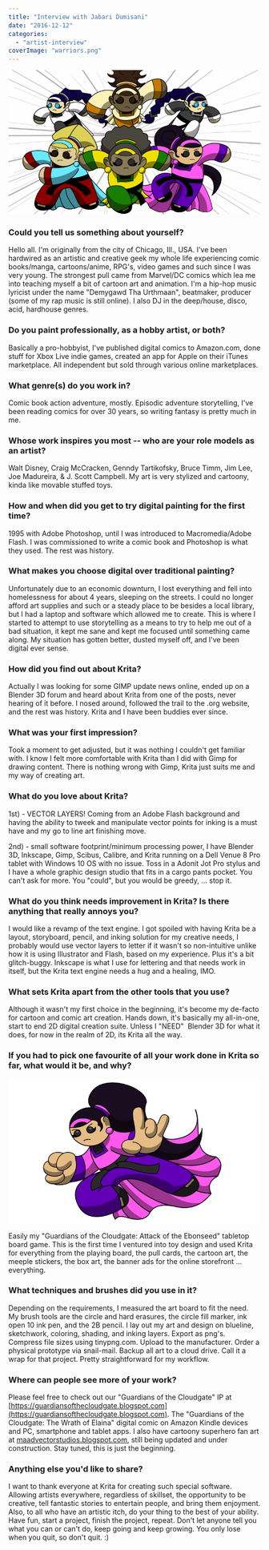 ```yaml
---
title: "Interview with Jabari Dumisani"
date: "2016-12-12"
categories: 
  - "artist-interview"
coverImage: "warriors.png"
---
```


![warriors](images/warriors.png)

### Could you tell us something about yourself?

Hello all. I'm originally from the city of Chicago, Ill., USA. I've been hardwired as an artistic and creative geek my whole life experiencing comic books/manga, cartoons/anime, RPG's, video games and such since I was very young. The strongest pull came from Marvel/DC comics which lea me into teaching myself a bit of cartoon art and animation. I'm a hip-hop music lyricist under the name "Demygawd Tha Urthmaan", beatmaker, producer (some of my rap music is still online). I also DJ in the deep/house, disco, acid, hardhouse genres.

### Do you paint professionally, as a hobby artist, or both?

Basically a pro-hobbyist, I've published digital comics to Amazon.com, done stuff for Xbox Live indie games, created an app for Apple on their iTunes marketplace. All independent but sold through various online marketplaces.

### What genre(s) do you work in?

Comic book action adventure, mostly. Episodic adventure storytelling, I've been reading comics for over 30 years, so writing fantasy is pretty much in me.

### Whose work inspires you most -- who are your role models as an artist?

Walt Disney, Craig McCracken, Genndy Tartikofsky, Bruce Timm, Jim Lee, Joe Madureira, & J. Scott Campbell. My art is very stylized and cartoony, kinda like movable stuffed toys.

### How and when did you get to try digital painting for the first time?

1995 with Adobe Photoshop, until I was introduced to Macromedia/Adobe Flash. I was commissioned to write a comic book and Photoshop is what they used. The rest was history.

### What makes you choose digital over traditional painting?

Unfortunately due to an economic downturn, I lost everything and fell into homelessness for about 4 years, sleeping on the streets. I could no longer afford art supplies and such or a steady place to be besides a local library, but I had a laptop and software which allowed me to create. This is where I started to attempt to use storytelling as a means to try to help me out of a bad situation, it kept me sane and kept me focused until something came along. My situation has gotten better, dusted myself off, and I've been digital ever sense.

### How did you find out about Krita?

Actually I was looking for some GIMP update news online, ended up on a Blender 3D forum and heard about Krita from one of the posts, never hearing of it before. I nosed around, followed the trail to the .org website, and the rest was history. Krita and I have been buddies ever since.

### What was your first impression?

Took a moment to get adjusted, but it was nothing I couldn't get familiar with. I know I felt more comfortable with Krita than I did with Gimp for drawing content. There is nothing wrong with Gimp, Krita just suits me and my way of creating art.

### What do you love about Krita?

1st) - VECTOR LAYERS! Coming from an Adobe Flash background and having the ability to tweek and manipulate vector points for inking is a must have and my go to line art finishing move.

2nd) - small software footprint/minimum processing power, I have Blender 3D, Inkscape, Gimp, Scibus, Calibre, and Krita running on a Dell Venue 8 Pro tablet with Windows 10 OS with no issue. Toss in a Adonit Jot Pro stylus and I have a whole graphic design studio that fits in a cargo pants pocket. You can't ask for more. You "could", but you would be greedy, ... stop it.

### What do you think needs improvement in Krita? Is there anything that really annoys you?

I would like a revamp of the text engine. I got spoiled with having Krita be a layout, storyboard, pencil, and inking solution for my creative needs, I probably would use vector layers to letter if it wasn't so non-intuitive unlike how it is using Illustrator and Flash, based on my experience. Plus it's a bit glitch-buggy. Inkscape is what I use for lettering and that needs work in itself, but the Krita text engine needs a hug and a healing, IMO.

### What sets Krita apart from the other tools that you use?

Although it wasn't my first choice in the beginning, it's become my de-facto for cartoon and comic art creation. Hands down, it's basically my all-in-one, start to end 2D digital creation suite. Unless I "NEED"  Blender 3D for what it does, for now in the realm of 2D, its Krita all the way.

### If you had to pick one favourite of all your work done in Krita so far, what would it be, and why?

![jaelynn](images/jaelynn.png)

Easily my "Guardians of the Cloudgate: Attack of the Ebonseed" tabletop board game. This is the first time I ventured into toy design and used Krita for everything from the playing board, the pull cards, the cartoon art, the meeple stickers, the box art, the banner ads for the online storefront ... everything.

### What techniques and brushes did you use in it?

Depending on the requirements, I measured the art board to fit the need. My brush tools are the circle and hard erasures, the circle fill marker, ink open 10 ink pen, and the 2B pencil. I lay out my art and design on blueline, sketchwork, coloring, shading, and inking layers. Export as png's. Compress file sizes using tinypng.com. Upload to the manufacturer. Order a physical prototype via snail-mail. Backup all art to a cloud drive. Call it a wrap for that project. Pretty straightforward for my workflow.

### Where can people see more of your work?

Please feel free to check out our "Guardians of the Cloudgate" IP at [https://guardiansofthecloudgate.blogspot.com](https://guardiansofthecloudgate.blogspot.com). The "Guardians of the Cloudgate: The Wrath of Elaina" digital comic on Amazon Kindle devices and PC, smartphone and tablet apps. I also have cartoony superhero fan art at [maadvectorstudios.blogspot.com](https://maadvectorstudios.blogspot.com), still being updated and under construction. Stay tuned, this is just the beginning.

### Anything else you'd like to share?

I want to thank everyone at Krita for creating such special software. Allowing artists everywhere, regardless of skillset, the opportunity to be creative, tell fantastic stories to entertain people, and bring them enjoyment. Also, to all who have an artistic itch, do your thing to the best of your ability. Have fun, start a project, finish the project, repeat. Don't let anyone tell you what you can or can't do, keep going and keep growing. You only lose when you quit, so don't quit. :)
